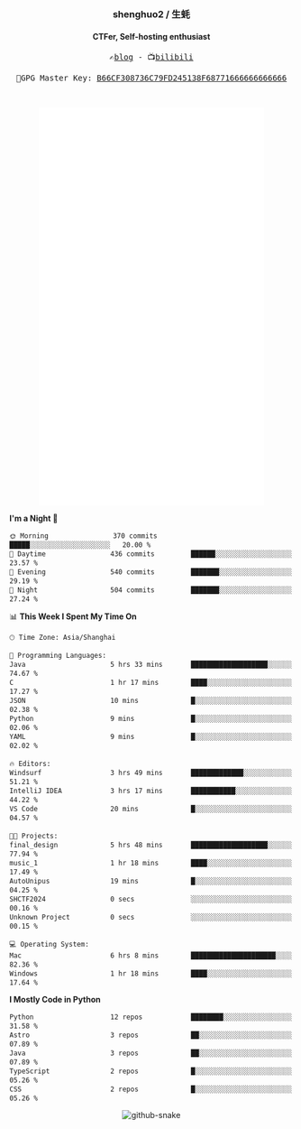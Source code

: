 <h3 align="center"> shenghuo2 / 生蚝 </h3>
<h4 align="center" >CTFer, Self-hosting enthusiast</h3>


<p align="center">
  <samp>
    ✍️<a href="https://blog.shenghuo2.top/">blog</a> -
    📺<a href="https://space.bilibili.com/85894935">bilibili</a>
  </samp>
</p>
<p align="center">
  <samp>
     🔐GPG Master Key: <a align="center" href="https://github.com/shenghuo2.gpg">B66CF308736C79FD245138F68771666666666666</a>
  </samp>
</p>
<br>
<p align="center">
  <a href="https://github.com/shenghuo2">
    <img width="400" align="top" src="https://github.com/shenghuo2/shenghuo2/blob/main/metrics.left.svg" />
  </a>
  <a href="https://github.com/shenghuo2">
    <img width="400" align="top" src="https://github.com/shenghuo2/shenghuo2/blob/main/metrics.right.svg" />
  </a>
</p>


<!--START_SECTION:waka-->
**I'm a Night 🦉** 

```text
🌞 Morning                370 commits         █████░░░░░░░░░░░░░░░░░░░░   20.00 % 
🌆 Daytime                436 commits         ██████░░░░░░░░░░░░░░░░░░░   23.57 % 
🌃 Evening                540 commits         ███████░░░░░░░░░░░░░░░░░░   29.19 % 
🌙 Night                  504 commits         ███████░░░░░░░░░░░░░░░░░░   27.24 % 
```


📊 **This Week I Spent My Time On** 

```text
🕑︎ Time Zone: Asia/Shanghai

💬 Programming Languages: 
Java                     5 hrs 33 mins       ███████████████████░░░░░░   74.67 % 
C                        1 hr 17 mins        ████░░░░░░░░░░░░░░░░░░░░░   17.27 % 
JSON                     10 mins             █░░░░░░░░░░░░░░░░░░░░░░░░   02.38 % 
Python                   9 mins              █░░░░░░░░░░░░░░░░░░░░░░░░   02.06 % 
YAML                     9 mins              █░░░░░░░░░░░░░░░░░░░░░░░░   02.02 % 

🔥 Editors: 
Windsurf                 3 hrs 49 mins       █████████████░░░░░░░░░░░░   51.21 % 
IntelliJ IDEA            3 hrs 17 mins       ███████████░░░░░░░░░░░░░░   44.22 % 
VS Code                  20 mins             █░░░░░░░░░░░░░░░░░░░░░░░░   04.57 % 

🐱‍💻 Projects: 
final_design             5 hrs 48 mins       ███████████████████░░░░░░   77.94 % 
music_1                  1 hr 18 mins        ████░░░░░░░░░░░░░░░░░░░░░   17.49 % 
AutoUnipus               19 mins             █░░░░░░░░░░░░░░░░░░░░░░░░   04.25 % 
SHCTF2024                0 secs              ░░░░░░░░░░░░░░░░░░░░░░░░░   00.16 % 
Unknown Project          0 secs              ░░░░░░░░░░░░░░░░░░░░░░░░░   00.15 % 

💻 Operating System: 
Mac                      6 hrs 8 mins        █████████████████████░░░░   82.36 % 
Windows                  1 hr 18 mins        ████░░░░░░░░░░░░░░░░░░░░░   17.64 % 
```

**I Mostly Code in Python** 

```text
Python                   12 repos            ████████░░░░░░░░░░░░░░░░░   31.58 % 
Astro                    3 repos             ██░░░░░░░░░░░░░░░░░░░░░░░   07.89 % 
Java                     3 repos             ██░░░░░░░░░░░░░░░░░░░░░░░   07.89 % 
TypeScript               2 repos             █░░░░░░░░░░░░░░░░░░░░░░░░   05.26 % 
CSS                      2 repos             █░░░░░░░░░░░░░░░░░░░░░░░░   05.26 % 
```




<!--END_SECTION:waka-->


<div align="center">
  <picture>
    <source media="(prefers-color-scheme: dark)" srcset="https://gist.githubusercontent.com/shenghuo2/bfce20b14ab0484cef03bae6e60e0b3a/raw/github-snake-dark.svg" />
    <source media="(prefers-color-scheme: light)" srcset="https://gist.githubusercontent.com/shenghuo2/bfce20b14ab0484cef03bae6e60e0b3a/raw/github-snake.svg" />
    <img alt="github-snake" src="https://gist.githubusercontent.com/shenghuo2/bfce20b14ab0484cef03bae6e60e0b3a/raw/github-snake.svg" />
  </picture>
</div>

<!--
**shenghuo2/shenghuo2** is a ✨ _special_ ✨ repository because its `README.md` (this file) appears on your GitHub profile.

Here are some ideas to get you started:

- 🔭 I’m currently working on ...
- 🌱 I’m currently learning ...
- 👯 I’m looking to collaborate on ...
- 🤔 I’m looking for help with ...
- 💬 Ask me about ...
- 📫 How to reach me: ...
- 😄 Pronouns: ...
- ⚡ Fun fact: ...
-->

